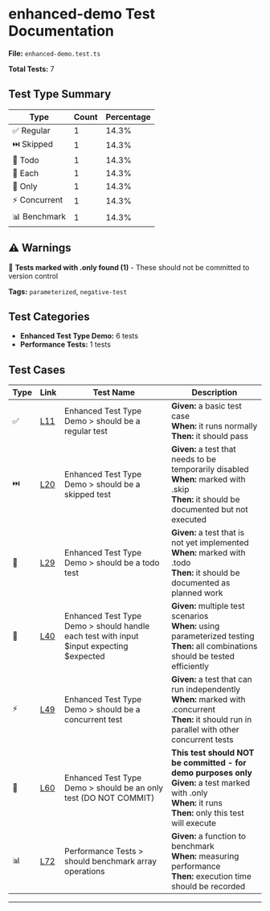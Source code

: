 # enhanced-demo Test Documentation

**File:** `enhanced-demo.test.ts`

**Total Tests:** 7

## Test Type Summary

| Type | Count | Percentage |
|------|--------|------------|
| ✅ Regular | 1 | 14.3% |
| ⏭️ Skipped | 1 | 14.3% |
| 📝 Todo | 1 | 14.3% |
| 🔄 Each | 1 | 14.3% |
| 🎯 Only | 1 | 14.3% |
| ⚡ Concurrent | 1 | 14.3% |
| 📊 Benchmark | 1 | 14.3% |

## ⚠️ Warnings

🚨 **Tests marked with .only found (1)** - These should not be committed to version control

**Tags:** `parameterized`, `negative-test`

## Test Categories

- **Enhanced Test Type Demo:** 6 tests
- **Performance Tests:** 1 tests

## Test Cases

| Type | Link | Test Name | Description |
|------|------|-----------|-------------|
| ✅ | [L11](src/test/enhanced-demo.test.ts#L11) | Enhanced Test Type Demo > should be a regular test | **Given:** a basic test case<br>**When:** it runs normally<br>**Then:** it should pass |
| ⏭️ | [L20](src/test/enhanced-demo.test.ts#L20) | Enhanced Test Type Demo > should be a skipped test | **Given:** a test that needs to be temporarily disabled<br>**When:** marked with .skip<br>**Then:** it should be documented but not executed |
| 📝 | [L29](src/test/enhanced-demo.test.ts#L29) | Enhanced Test Type Demo > should be a todo test | **Given:** a test that is not yet implemented<br>**When:** marked with .todo<br>**Then:** it should be documented as planned work |
| 🔄 | [L40](src/test/enhanced-demo.test.ts#L40) | Enhanced Test Type Demo > should handle each test with input $input expecting $expected | **Given:** multiple test scenarios<br>**When:** using parameterized testing<br>**Then:** all combinations should be tested efficiently |
| ⚡ | [L49](src/test/enhanced-demo.test.ts#L49) | Enhanced Test Type Demo > should be a concurrent test | **Given:** a test that can run independently<br>**When:** marked with .concurrent<br>**Then:** it should run in parallel with other concurrent tests |
| 🎯 | [L60](src/test/enhanced-demo.test.ts#L60) | Enhanced Test Type Demo > should be an only test (DO NOT COMMIT) | **This test should NOT be committed - for demo purposes only**<br>**Given:** a test marked with .only<br>**When:** it runs<br>**Then:** only this test will execute |
| 📊 | [L72](src/test/enhanced-demo.test.ts#L72) | Performance Tests > should benchmark array operations | **Given:** a function to benchmark<br>**When:** measuring performance<br>**Then:** execution time should be recorded |

---
